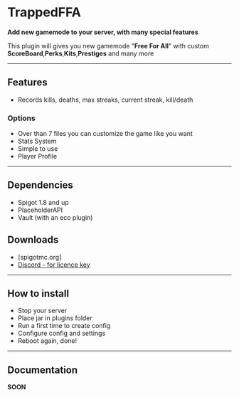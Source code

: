 # TrappedFFA

**Add new gamemode to your server, with many special features**

This plugin will gives you new gamemode "**Free For All**" with custom **ScoreBoard**,**Perks**,**Kits**,**Prestiges** and many more 

***

## Features

- Records kills, deaths, max streaks, current streak, kill/death 

### Options

- Over than 7 files you can customize the game like you want
- Stats System
- Simple to use
- Player Profile

***

## Dependencies

- Spigot 1.8 and up
- PlaceholderAPI
- Vault (with an eco plugin)
## Downloads

- [spigotmc.org]
- [Discord - for licence key](https://discord.gg/XV2Ysd5rEc)

***

## How to install

- Stop your server
- Place jar in plugins folder
- Run a first time to create config
- Configure config and settings
- Reboot again, done!

***

## Documentation

**SOON**
